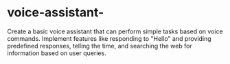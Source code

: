 # voice-assistant-
Create a basic voice assistant that can perform simple tasks based on voice commands. 
Implement features like responding to "Hello" and providing predefined responses, telling the time, and searching the web for information based on user queries.
